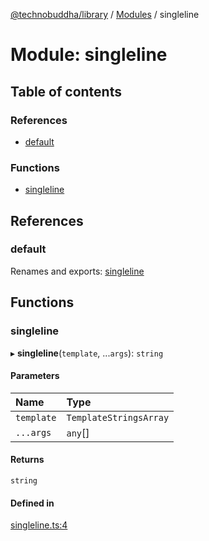 [@technobuddha/library](../../README.md) / [Modules](../Modules.md) / singleline

# Module: singleline

## Table of contents

### References

- [default](singleline.md#default)

### Functions

- [singleline](singleline.md#singleline)

## References

### default

Renames and exports: [singleline](singleline.md#singleline)

## Functions

### singleline

▸ **singleline**(`template`, ...`args`): `string`

#### Parameters

| Name | Type |
| :------ | :------ |
| `template` | `TemplateStringsArray` |
| `...args` | `any`[] |

#### Returns

`string`

#### Defined in

[singleline.ts:4](../../src/singleline.ts#L4)
